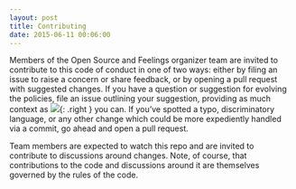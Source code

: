 ```yaml
---
layout: post
title: Contributing
date: 2015-06-11 00:06:00
---
```


Members of the Open Source and Feelings organizer team are invited to contribute to this code of conduct in one of two ways: either by filing an issue to raise a concern or share feedback, or by opening a pull request with suggested changes. If you have a question or suggestion for evolving the policies, file an issue outlining your suggestion, providing as much context as ![](/images/logo_with_white_text_transparent_bg.png){: .right }
you can. If you’ve spotted a typo, discriminatory language, or any other change which could be more expediently handled via a commit, go ahead and open a pull request. 

Team members are expected to watch this repo and are invited to contribute to discussions around changes. Note, of course, that contributions to the code and discussions around it are themselves governed by the rules of the code.
